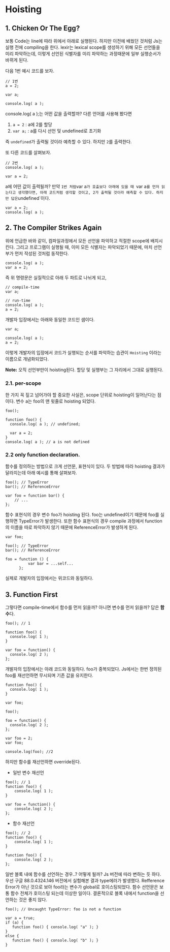 # Hoisting

## 1. Chicken Or The Egg?

보통 Code는 line에 따라 위에서 아래로 실행된다. 하지만 이전에 배웠던 것처럼 Js는 실행 전에 compiling을 한다. 
lexir는 lexical scope를 생성하기 위해 모든 선언들을 미리 파악하는데, 이렇게 선언된 식별자를 미리 파악하는 과정때문에 일부 실행순서가 바뀌게 된다.

다음 1번 예시 코드를 보자.

```
// 1번
a = 2;

var a;

console.log( a );
```

console.log( a );는 어떤 값을 출력할까? 다른 언어를 사용해 봤다면

1. `a = 2` : a에 2를 할당
2. `var a;` : a를 다시 선언 및 undefined로 초기화

즉 `undefined`가 출력될 것이라 예측할 수 있다. 하지만 `2`를 출력한다.


또 다른 코드를 살펴보자.
```
// 2번
console.log( a );

var a = 2;
```
a에 어떤 값이 출력될까? 만약 ` 1번 처럼 `var a`가 호출보다 아래에 있을 때 `var a` 를 먼저 읽는다고 생각했다면, 아래 코드처럼 생각할 것이고,
2가 출력될 것이라 예측할 수 있다. 하지만 답은 `undefined`이다. 
```
var a = 2;
console.log( a );
```

## 2. The Compiler Strikes Again

위에 언급한 바와 같이, 컴파일과정에서 모든 선언을 파악하고 적절한 scope에 배치시킨다. 그리고 프로그램이 실행될 때, 이미 모든 식별자는 파악되었기 때문에,
마치 선언부가 먼저 작성된 것처럼 동작한다.

```
console.log( a );
var a = 2;
```
즉 위 명령문은 실질적으로 아래 두 파트로 나뉘게 되고,
```
// compile-time
var a;
```
```
// run-time
console.log( a );
a = 2;
```
개발자 입장에서는 아래와 동일한 코드인 샘이다.
```
var a;

console.log( a );
a = 2;
```

이렇게 개발자의 입장에서 코드가 실행되는 순서를 파악하는 습관이 `Hoisting` 이라는 이름으로 개념화되었다.

**Note:** 오직 선언부만이 hoisting된다. 할당 및 실행부는 그 자리에서 그대로 실행된다.

### 2.1. per-scope
한 가지 꼭 짚고 넘어가야 할 중요한 사실은, scope 단위로 hoisting이 일어난다는 점이다. 변수 a는 foo의 맨 윗줄로 hoisting 되었다.
```
foo();

function foo() {
  console.log( a ); // undefined;
  
  var a = 2;
}
console.log( a ); // a is not defined
```

### 2.2 only function declaration. 
함수를 정의하는 방법으로 크게 선언문, 표현식이 있다.
두 방법에 따라 hoisting 결과가 달라지는데 아래 예시를 통해 살펴보자.
```
foo(); // TypeError
bar(); // ReferenceError

var foo = function bar() {
	// ...
};
```
함수 표현식의 경우 변수 foo가 hoisting 된다. foo는 undefined이기 때문에 foo를 실행하면 TypeError가 발생한다.
또한 함수 표현식의 경우 compile 과정에서 function의 이름을 따로 파악하지 않기 때문에 ReferenceError가 발생하게 된다.
```
var foo;

foo(); // TypeError
bar(); // ReferenceError

foo = function () {
          var bar = ...self...
      };
```
실제로 개발자의 입장에서는 위코드와 동일하다.

## 3. Function First
그렇다면 compile-time에서 함수를 먼저 읽을까? 아니면 변수를 먼저 읽을까? 답은 **함수**다.

```
foo(); // 1

function foo() {
  console.log( 1 );
}

var foo = function() {
  console.log( 2 );
};
```
개발자의 입장에서는 아래 코드와 동일하다. foo가 중복되었다. Js에서는 한번 정의된 foo를 재선언하면 무시되며 기존 값을 유지한다.
```
function foo() {
  console.log( 1 );
}

var foo;

foo();

foo = function() {
  console.log( 2 );
};
```
```
var foo = 2;
var foo;

console.log(foo); //2
```

하지만 함수를 재선언하면 override된다.

- 일반 변수 재선언
```
foo(); // 1
function foo() {
	console.log( 1 );
}

var foo = function() {
	console.log( 2 );
};
```
- 함수 재선언
```
foo(); // 2
function foo() {
	console.log( 1 );
}

function foo() {
	console.log( 2 );
};
```

일반 블록 내에 함수를 선언하는 경우..? 어떻게 될까? Js 버전에 따라 변하는 듯 하다.
우선 구글 88.0.4324.146 버전에서 실험해본 결과 type에러가 발생했다. Refference Error가 아닌 것으로 보아 foo라는 변수가 global로
호이스팅되었다. 함수 선언문은 보통 함수 전체가 호이스팅 되는데 이상한 일이다. 결론적으로 블록 내에서 function을 선언하는 것은 좋지 않다.
```
foo(); // Uncaught TypeError: foo is not a function

var a = true;
if (a) {
   function foo() { console.log( "a" ); }
}
else {
   function foo() { console.log( "b" ); }
}
```
